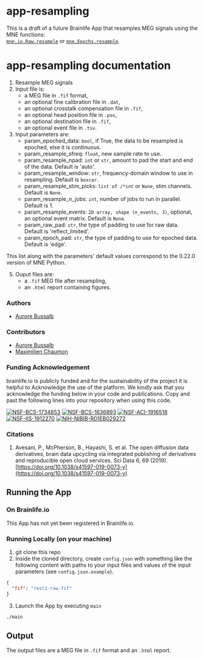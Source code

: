 # app-resampling

This is a draft of a future Brainlife App that resamples MEG signals using the MNE functions:  
[`mne.io.Raw.resample`](https://mne.tools/stable/generated/mne.io.Raw.html#mne.io.Raw.resample) or 
[`mne.Epochs.resample`](https://mne.tools/stable/generated/mne.Epochs.html?highlight=mne%20epochs#mne.Epochs.resample).

# app-resampling documentation

1) Resample MEG signals 
2) Input file is:
    * a MEG file in `.fif` format,
    * an optional fine calibration file in `.dat`,
    * an optional crosstalk compensation file in `.fif`,
    * an optional head position file in `.pos`,
    * an optional destination file in `.fif`,
    * an optional event file in `.tsv`.
3) Input parameters are:
    * param_epoched_data: `bool`, if True, the data to be resampled is epoched, else it is continuous.
    * param_resample_sfreq: `float`, new sample rate to use.
    * param_resample_npad: `int` or `str`, amount to pad the start and end of the data. Default is 'auto'.
    * param_resample_window: `str`, frequency-domain window to use in resampling. Default is `boxcar`. 
    * param_resample_stim_picks: `list of /*int` or `None`, stim channels. Default is `None`.
    * param_resample_n_jobs: `int`, number of jobs to run in parallel. Default is 1. 
    * param_resample_events: `2D array, shape (n_events, 3)`, optional, an optional event matrix. Default is `None`.
    * param_raw_pad: `str`, the type of padding to use for raw data. Default is 'reflect_limited'. 
    * param_epoch_pad: `str`, the type of padding to use for epoched data. Default is 'edge'. 

This list along with the parameters' default values correspond to the 0.22.0 version of MNE Python.  

5) Ouput files are:
    * a `.fif` MEG file after resampling,
    * an `.html` report containing figures.

### Authors
- [Aurore Bussalb](aurore.bussalb@icm-institute.org)

### Contributors
- [Aurore Bussalb](aurore.bussalb@icm-institute.org)
- [Maximilien Chaumon](maximilien.chaumon@icm-institute.org)

### Funding Acknowledgement
brainlife.io is publicly funded and for the sustainability of the project it is helpful to Acknowledge the use of the platform. We kindly ask that you acknowledge the funding below in your code and publications. Copy and past the following lines into your repository when using this code.

[![NSF-BCS-1734853](https://img.shields.io/badge/NSF_BCS-1734853-blue.svg)](https://nsf.gov/awardsearch/showAward?AWD_ID=1734853)
[![NSF-BCS-1636893](https://img.shields.io/badge/NSF_BCS-1636893-blue.svg)](https://nsf.gov/awardsearch/showAward?AWD_ID=1636893)
[![NSF-ACI-1916518](https://img.shields.io/badge/NSF_ACI-1916518-blue.svg)](https://nsf.gov/awardsearch/showAward?AWD_ID=1916518)
[![NSF-IIS-1912270](https://img.shields.io/badge/NSF_IIS-1912270-blue.svg)](https://nsf.gov/awardsearch/showAward?AWD_ID=1912270)
[![NIH-NIBIB-R01EB029272](https://img.shields.io/badge/NIH_NIBIB-R01EB029272-green.svg)](https://grantome.com/grant/NIH/R01-EB029272-01)

### Citations
1. Avesani, P., McPherson, B., Hayashi, S. et al. The open diffusion data derivatives, brain data upcycling via integrated publishing of derivatives and reproducible open cloud services. Sci Data 6, 69 (2019). [https://doi.org/10.1038/s41597-019-0073-y](https://doi.org/10.1038/s41597-019-0073-y)

## Running the App 

### On Brainlife.io

This App has not yet been registered in Brainlife.io.

### Running Locally (on your machine)

1. git clone this repo
2. Inside the cloned directory, create `config.json` with something like the following content with paths to your input 
   files and values of the input parameters (see `config.json.example`).

```json
{
  "fif": "rest1-raw.fif"
}
```

3. Launch the App by executing `main`

```bash
./main
```

## Output

The output files are a MEG file in `.fif` format and an `.html` report.

